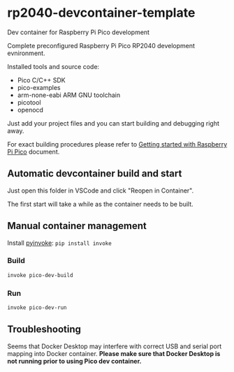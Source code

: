 # rp2040-devcontainer-template

Dev container for Raspberry Pi Pico development

Complete preconfigured Raspberry Pi Pico RP2040 development evnironment.

Installed tools and source code:

- Pico C/C++ SDK
- pico-examples
- arm-none-eabi ARM GNU toolchain
- picotool
- openocd

Just add your project files and you can start building and debugging right away.

For exact building procedures please refer to 
[Getting started with Raspberry Pi Pico](https://datasheets.raspberrypi.com/pico/getting-started-with-pico.pdf)
document.

## Automatic devcontainer build and start

Just open this folder in VSCode and click "Reopen in Container".

The first start will take a while as the container needs to be built.

## Manual container management

Install [pyinvoke](www.pyinvoke.org): `pip install invoke`

### Build

```bash
invoke pico-dev-build
```

### Run

```bash
invoke pico-dev-run
```

## Troubleshooting

Seems that Docker Desktop may interfere with correct USB and serial port mapping into Docker container. 
**Please make sure that Docker Desktop is not running prior to using Pico dev container.**
